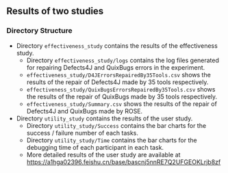 ## Results of two studies
### Directory Structure
* Directory `effectiveness_study` contains the results of the effectiveness study.
    * Directory `effectiveness_study/logs` contains the log files generated for repairing Defects4J and QuixBugs errors in the experiment.
    * `effectiveness_study/D4JErrorsRepairedBy35Tools.csv` shows the results of the repair of Defects4J made by 35 tools respectively.
    * `effectiveness_study/QuixBugsErrorsRepairedBy35Tools.csv` shows the results of the repair of QuixBugs made by 35 tools respectively.
    * `effectiveness_study/Summary.csv` shows the results of the repair of Defects4J and QuixBugs made by ROSE.
* Directory `utility_study` contains the results of the user study.
    * Directory `utility_study/Success` contains the bar charts for the success / failure number of each tasks.
    * Directory `utility_study/Time` contains the bar charts for the debugging time of each participant in each task. 
    *  More detailed results of the user study are available at https://a1hga02396.feishu.cn/base/bascnj5nnRE7Q2UFGEOKLrjb8zf